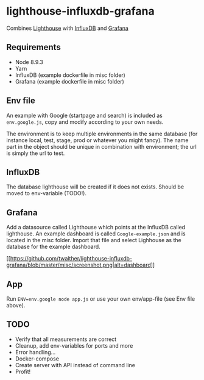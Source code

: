 # lighthouse-influxdb-grafana
Combines [Lighthouse](https://developers.google.com/web/tools/lighthouse/) with [InfluxDB](https://github.com/influxdata/influxdb) and [Grafana](https://grafana.com/)

## Requirements
- Node 8.9.3
- Yarn
- InfluxDB (example dockerfile in misc folder)
- Grafana (example dockerfile in misc folder)

## Env file
An example with Google (startpage and search) is included as `env.google.js`, copy and modify according to your own needs.

The environment is to keep multiple environments in the same database (for instance local, test, stage, prod or whatever you might fancy). The name part in the object should be unique in combination with environment; the url is simply the url to test.

## InfluxDB
The database lighthouse will be created if it does not exists. Should be moved to env-variable (TODO!).

## Grafana
Add a datasource called Lighthouse which points at the InfluxDB called lighthouse. An example dashboard is called `Google-example.json` and is located in the misc folder. Import that file and select Lighhouse as the database for the example dashboard.

[[https://github.com/twalther/lighthouse-influxdb-grafana/blob/master/misc/screenshot.png|alt=dashboard]]

## App
Run `ENV=env.google node app.js` or use your own env/app-file (see Env file above).

## TODO
- Verify that all measurements are correct
- Cleanup, add env-variables for ports and more
- Error handling...
- Docker-compose
- Create server with API instead of command line
- Profit!